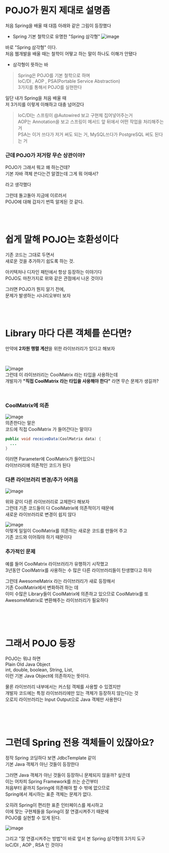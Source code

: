 # POJO가 뭔지 제대로 설명좀  
처음 Spring을 배울 때 대뜸 아래와 같은 그림이 등장했다  
  
- Spring 기본 철학으로 유명한 "Spring 삼각형"
![image](https://github.com/PhysicksKim/TIL/assets/101965836/882eab04-98d3-415a-9e60-0d0197f1f92c)  
  
바로 "Spring 삼각형" 이다.   
처음 웹개발을 배울 때는 철학이 어떻고 하는 말이 하나도 이해가 안됐다  
    
- 삼각형이 뜻하는 바  
> Spring은 POJO를 기본 철학으로 하며  
> IoC/DI , AOP , PSA(Portable Service Abstraction)  
> 3가지를 통해서 POJO를 실현한다  
  
일단 내가 Spring을 처음 배울 때  
저 3가지를 이렇게 이해하고 대충 넘어갔다    
> IoC/DI는 스프링이 @Autowired 보고 구현체 집어넣어주는거    
> AOP는 Annotation을 보고 스프링이 메서드 앞 뒤에서 어떤 작업을 처리해주는 거    
> PSA는 이거 쓰다가 저거 써도 되는 거, MySQL쓰다가 PostgreSQL 써도 된다는 거   
  
### 근데 POJO가 저거랑 무슨 상관이야?  
POJO가 그래서 뭐고 왜 하는건데?  
기본 자바 객체 쓴다는건 알겠는데 그게 뭐 어때서?  
  
라고 생각했다  
  
그런데 돌고돌아 지금에 이르러서  
POJO에 대해 갑자기 번뜩 알게된 것 같다.  
  
<br><br>  

# 쉽게 말해 POJO는 호환성이다  
  
기존 코드는 그대로 두면서  
새로운 것을 추가하기 쉽도록 하는 것.  
  
아키텍처나 디자인 패턴에서 항상 등장하는 이야기다  
POJO도 마찬가지로 위와 같은 관점에서 나온 것이다  
  
그러면 POJO가 뭔지 알기 전에,  
문제가 발생하는 시나리오부터 보자  
  
<br><br>  
  
# Library 마다 다른 객체를 쓴다면?  
만약에 **2차원 행렬 계산**을 위한 라이브러리가 있다고 해보자  
  
<br>
  
![image](https://github.com/PhysicksKim/TIL/assets/101965836/7f49f175-d7fa-4161-beec-5432bb2f3be6)  
그런데 이 라이브러리는 CoolMatrix 라는 타입을 사용하는데   
개발자가 **"직접 CoolMatrix 라는 타입을 사용해야 한다"** 라면 무슨 문제가 생길까?  
  
<br>  
  
### CoolMatrix에 의존  
![image](https://github.com/PhysicksKim/TIL/assets/101965836/2ace28d1-01bc-4619-a46a-82087fe8b5e8)  
의존한다는 말은  
코드에 직접 CoolMatrix 가 들어간다는 말이다  
  
```java
public void receiveData(CoolMatrix data) {
  ...
}
```
이러면 Parameter에 CoolMatrix가 들어있으니  
라이브러리에 의존적인 코드가 된다  
  
### 다른 라이브러리 변경/추가 어려움  
  
![image](https://github.com/PhysicksKim/TIL/assets/101965836/c0db9959-b8e0-4515-bb80-b7b60e584f6f)  
  
위와 같이 다른 라이브러리로 교체한다 해보자   
그런데 기존 코드들이 다 CoolMatrix에 의존적이기 때문에  
새로운 라이브러리로 변경이 쉽지 않다  
  
![image](https://github.com/PhysicksKim/TIL/assets/101965836/fb4dafd5-14c0-486c-bcd7-93e6896a62c9)  
이렇게 일일이 CoolMatrix를 의존하는 새로운 코드를 만들어 주고   
기존 코드와 이어줘야 하기 때문이다  
  
### 추가적인 문제 
예를 들어 CoolMatrix 라이브러리가 유행하기 시작했고  
3년동안 CoolMatrix를 사용하는 수 많은 다른 라이브러리들이 탄생했다고 하자  
  
그런데 AwesomeMatrix 라는 라이브러리가 새로 등장해서  
기존 CoolMatrix에서 변화하려 하는 데  
이미 수많은 Library들이 CoolMatrix에 의존하고 있으므로 
CoolMatrix를 또 AwesomeMatrix로 변환해주는 라이브러리가 필요하다  
  
<br><br><br>  
  
# 그래서 POJO 등장  
POJO는 뭐냐 하면   
Plain Old Java Object   
int, double, boolean, String, List,     
이런 기본 Java Object에 의존하자는 뜻이다.  
  
물론 라이브러리 내부에서는 커스텀 객체를 사용할 수 있겠지만  
개발자 코드에는 특정 라이브러리에만 있는 객체가 등장하지 않는다는 것  
오로지 라이브러리는 Input Output으로 Java 객체만 사용한다  
  
<br><br><br>  
  
# 그런데 Spring 전용 객체들이 있잖아요?  
  
정작 Spring 코딩하다 보면 JdbcTemplate 같이  
기본 Java 객체가 아닌 것들이 등장한다  
  
그러면 Java 객체가 아닌 것들이 등장하니 문제되지 않을까? 싶은데  
이는 어차피 Spring Framework를 쓰는 순간부터  
처음부터 끝까지 Spring에 의존해야 할 수 밖에 없으므로  
Spring에서 제시하는 표준 객체는 문제가 없다.  
  
오히려 Spring이 편리한 표준 인터페이스를 제시하고  
이에 맞는 구현체들을 Spring이 잘 연결시켜주기 때문에  
POJO를 실현할 수 있게 된다.  
  
![image](https://github.com/PhysicksKim/TIL/assets/101965836/882eab04-98d3-415a-9e60-0d0197f1f92c)    
   
그리고 "잘 연결시켜주는 방법"이 바로 앞서 본 Spring 삼각형의 3가지 도구  
IoC/DI , AOP , RSA 인 것이다    
  

  

